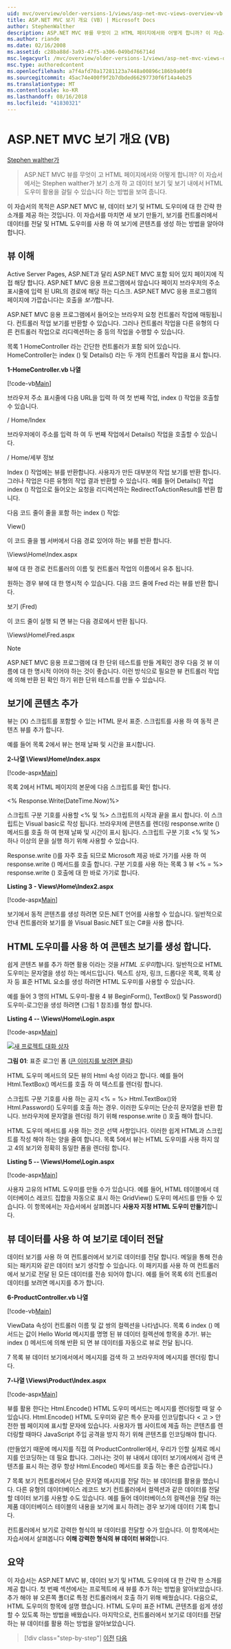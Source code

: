 ```yaml
---
uid: mvc/overview/older-versions-1/views/asp-net-mvc-views-overview-vb
title: ASP.NET MVC 보기 개요 (VB) | Microsoft Docs
author: StephenWalther
description: ASP.NET MVC 뷰를 무엇이 고 HTML 페이지에서와 어떻게 합니까? 이 자습서에서는 Stephen walther가 보기 소개 하 고 t 하는 방법을 보여 줍니다....
ms.author: riande
ms.date: 02/16/2008
ms.assetid: c28ba88d-3a93-47f5-a306-049bd766714d
msc.legacyurl: /mvc/overview/older-versions-1/views/asp-net-mvc-views-overview-vb
msc.type: authoredcontent
ms.openlocfilehash: a7f4afd70a17281123a7448a00896c186b9a00f8
ms.sourcegitcommit: 45ac74e400f9f2b7dbded66297730f6f14a4eb25
ms.translationtype: MT
ms.contentlocale: ko-KR
ms.lasthandoff: 08/16/2018
ms.locfileid: "41830321"
---
```

<a name="aspnet-mvc-views-overview-vb"></a>ASP.NET MVC 보기 개요 (VB)
====================
[Stephen walther가](https://github.com/StephenWalther)

> ASP.NET MVC 뷰를 무엇이 고 HTML 페이지에서와 어떻게 합니까? 이 자습서에서는 Stephen walther가 보기 소개 하 고 데이터 보기 및 보기 내에서 HTML 도우미 활용을 걸릴 수 있습니다 하는 방법을 보여 줍니다.


이 자습서의 목적은 ASP.NET MVC 뷰, 데이터 보기 및 HTML 도우미에 대 한 간략 한 소개를 제공 하는 것입니다. 이 자습서를 마치면 새 보기 만들기, 보기를 컨트롤러에서 데이터를 전달 및 HTML 도우미를 사용 하 여 보기에 콘텐츠를 생성 하는 방법을 알아야 합니다.

## <a name="understanding-views"></a>뷰 이해

Active Server Pages, ASP.NET과 달리 ASP.NET MVC 포함 되어 있지 페이지에 직접 해당 합니다. ASP.NET MVC 응용 프로그램에서 않습니다 페이지 브라우저의 주소 표시줄에 입력 된 URL의 경로에 해당 하는 디스크. ASP.NET MVC 응용 프로그램의 페이지에 가깝습니다는 호출을 *보기*합니다.

ASP.NET MVC 응용 프로그램에서 들어오는 브라우저 요청 컨트롤러 작업에 매핑됩니다. 컨트롤러 작업 보기를 반환할 수 있습니다. 그러나 컨트롤러 작업을 다른 유형의 다른 컨트롤러 작업으로 리디렉션하는 중 등의 작업을 수행할 수 있습니다.

목록 1 HomeController 라는 간단한 컨트롤러가 포함 되어 있습니다. HomeController는 index () 및 Details() 라는 두 개의 컨트롤러 작업을 표시 합니다.

**1-HomeController.vb 나열**

[!code-vb[Main](asp-net-mvc-views-overview-vb/samples/sample1.vb)]

브라우저 주소 표시줄에 다음 URL을 입력 하 여 첫 번째 작업, index () 작업을 호출할 수 있습니다.

/ Home/Index

브라우저에이 주소를 입력 하 여 두 번째 작업에서 Details() 작업을 호출할 수 있습니다.

/ Home/세부 정보

Index () 작업에는 뷰를 반환합니다. 사용자가 만든 대부분의 작업 보기를 반환 합니다. 그러나 작업은 다른 유형의 작업 결과 반환할 수 있습니다. 예를 들어 Details() 작업 index () 작업으로 들어오는 요청을 리디렉션하는 RedirectToActionResult를 반환 합니다.

다음 코드 줄이 줄을 포함 하는 index () 작업:

View()

이 코드 줄을 웹 서버에서 다음 경로 있어야 하는 뷰를 반환 합니다.

\Views\Home\Index.aspx

뷰에 대 한 경로 컨트롤러의 이름 및 컨트롤러 작업의 이름에서 유추 됩니다.

원하는 경우 뷰에 대 한 명시적 수 있습니다. 다음 코드 줄에 Fred 라는 뷰를 반환 합니다.

보기 (Fred)

이 코드 줄이 실행 되 면 뷰는 다음 경로에서 반환 됩니다.

\Views\Home\Fred.aspx

> [!NOTE] 
> 
> ASP.NET MVC 응용 프로그램에 대 한 단위 테스트를 만들 계획인 경우 다음 것 뷰 이름에 대 한 명시적 이어야 하는 것이 좋습니다. 이런 방식으로 필요한 뷰 컨트롤러 작업에 의해 반환 된 확인 하기 위한 단위 테스트를 만들 수 있습니다.


## <a name="adding-content-to-a-view"></a>보기에 콘텐츠 추가

뷰는 (X) 스크립트를 포함할 수 있는 HTML 문서 표준. 스크립트를 사용 하 여 동적 콘텐츠 뷰를 추가 합니다.

예를 들어 목록 2에서 뷰는 현재 날짜 및 시간을 표시합니다.

**2-나열 \Views\Home\Index.aspx**

[!code-aspx[Main](asp-net-mvc-views-overview-vb/samples/sample2.aspx)]

목록 2에서 HTML 페이지의 본문에 다음 스크립트를 확인 합니다.

&lt;% Response.Write(DateTime.Now)%&gt;

스크립트 구분 기호를 사용할 &lt;% 및 %&gt; 스크립트의 시작과 끝을 표시 합니다. 이 스크립트는 Visual basic로 작성 됩니다. 브라우저에 콘텐츠를 렌더링 response.write () 메서드를 호출 하 여 현재 날짜 및 시간이 표시 됩니다. 스크립트 구분 기호 &lt;% 및 %&gt; 하나 이상의 문을 실행 하기 위해 사용할 수 있습니다.

Response.write ()를 자주 호출 되므로 Microsoft 제공 바로 가기를 사용 하 여 response.write () 메서드를 호출 합니다. 구분 기호를 사용 하는 목록 3 뷰 &lt;% = %&gt; response.write () 호출에 대 한 바로 가기로 합니다.

**Listing 3 - Views\Home\Index2.aspx**

[!code-aspx[Main](asp-net-mvc-views-overview-vb/samples/sample3.aspx)]

보기에서 동적 콘텐츠를 생성 하려면 모든.NET 언어를 사용할 수 있습니다. 일반적으로 안내 컨트롤러와 보기를 쓸 Visual Basic.NET 또는 C#을 사용 합니다.

## <a name="using-html-helpers-to-generate-view-content"></a>HTML 도우미를 사용 하 여 콘텐츠 보기를 생성 합니다.

쉽게 콘텐츠 뷰를 추가 하면 활용 이라는 것을 *HTML 도우미*합니다. 일반적으로 HTML 도우미는 문자열을 생성 하는 메서드입니다. 텍스트 상자, 링크, 드롭다운 목록, 목록 상자 등 표준 HTML 요소를 생성 하려면 HTML 도우미를 사용할 수 있습니다.

예를 들어 3 명의 HTML 도우미-활용 4 뷰 BeginForm(), TextBox() 및 Password() 도우미-로그인을 생성 하려면 (그림 1 참조)를 형성 합니다.

**Listing 4 -- \Views\Home\Login.aspx**

[!code-aspx[Main](asp-net-mvc-views-overview-vb/samples/sample4.aspx)]


[![새 프로젝트 대화 상자](asp-net-mvc-views-overview-vb/_static/image1.jpg)](asp-net-mvc-views-overview-vb/_static/image1.png)

**그림 01**: 표준 로그인 폼 ([큰 이미지를 보려면 클릭](asp-net-mvc-views-overview-vb/_static/image2.png))


HTML 도우미 메서드의 모든 뷰의 Html 속성 이라고 합니다. 예를 들어 Html.TextBox() 메서드를 호출 하 여 텍스트를 렌더링 합니다.

스크립트 구분 기호를 사용 하는 공지 &lt;% = %&gt; Html.TextBox()와 Html.Password() 도우미를 호출 하는 경우. 이러한 도우미는 단순히 문자열을 반환 합니다. 브라우저에 문자열을 렌더링 하기 위해 response.write () 호출 해야 합니다.

HTML 도우미 메서드를 사용 하는 것은 선택 사항입니다. 이러한 쉽게 HTML과 스크립트를 작성 해야 하는 양을 줄여 합니다. 목록 5에서 뷰는 HTML 도우미를 사용 하지 않고 4의 보기와 정확히 동일한 폼을 렌더링 합니다.

**Listing 5 -- \Views\Home\Login.aspx**

[!code-aspx[Main](asp-net-mvc-views-overview-vb/samples/sample5.aspx)]

사용자 고유의 HTML 도우미를 만들 수가 있습니다. 예를 들어, HTML 테이블에서 데이터베이스 레코드 집합을 자동으로 표시 하는 GridView() 도우미 메서드를 만들 수 있습니다. 이 항목에서는 자습서에서 살펴봅니다 **사용자 지정 HTML 도우미 만들기**합니다.

## <a name="using-view-data-to-pass-data-to-a-view"></a>뷰 데이터를 사용 하 여 보기로 데이터 전달

데이터 보기를 사용 하 여 컨트롤러에서 보기로 데이터를 전달 합니다. 메일을 통해 전송 되는 패키지와 같은 데이터 보기 생각할 수 있습니다. 이 패키지를 사용 하 여 컨트롤러에서 보기로 전달 된 모든 데이터를 전송 되어야 합니다. 예를 들어 목록 6의 컨트롤러 데이터를 보려면 메시지를 추가 합니다.

**6-ProductController.vb 나열**

[!code-vb[Main](asp-net-mvc-views-overview-vb/samples/sample6.vb)]

ViewData 속성이 컨트롤러 이름 및 값 쌍의 컬렉션을 나타냅니다. 목록 6 index () 메서드는 값이 Hello World 메시지를 명명 된 뷰 데이터 컬렉션에 항목을 추가!. 뷰는 index () 메서드에 의해 반환 되 면 뷰 데이터를 자동으로 뷰로 전달 됩니다.

7 목록 뷰 데이터 보기에서에서 메시지를 검색 하 고 브라우저에 메시지를 렌더링 합니다.

**7-나열 \Views\Product\Index.aspx**

[!code-aspx[Main](asp-net-mvc-views-overview-vb/samples/sample7.aspx)]

뷰를 활용 한다는 Html.Encode() HTML 도우미 메서드는 메시지를 렌더링할 때 알 수 있습니다. Html.Encode() HTML 도우미와 같은 특수 문자를 인코딩합니다 &lt; 고 &gt; 안전한 웹 페이지에 표시할 문자에 있습니다. 사용자가 웹 사이트에 제출 하는 콘텐츠를 렌더링할 때마다 JavaScript 주입 공격을 방지 하기 위해 콘텐츠를 인코딩해야 합니다.

(만들었기 때문에 메시지를 직접 여 ProductController에서, 우리가 인할 실제로 메시지를 인코딩하는 데 필요 합니다. 그러나는 것이 뷰 내에서 데이터 보기에서에서 검색 콘텐츠를 표시 하는 경우 항상 Html.Encode() 메서드를 호출 하는 좋은 습관입니다.)

7 목록 보기 컨트롤러에서 단순 문자열 메시지를 전달 하는 뷰 데이터를 활용을 했습니다. 다른 유형의 데이터베이스 레코드 보기 컨트롤러에서 컬렉션과 같은 데이터를 전달할 데이터 보기를 사용할 수도 있습니다. 예를 들어 데이터베이스의 컬렉션을 전달 하는 제품 데이터베이스 테이블의 내용을 보기에 표시 하려는 경우 보기에 데이터 기록 합니다.

컨트롤러에서 보기로 강력한 형식의 뷰 데이터를 전달할 수가 있습니다. 이 항목에서는 자습서에서 살펴봅니다 **이해 강력한 형식의 뷰 데이터 뷰와**합니다.

## <a name="summary"></a>요약

이 자습서는 ASP.NET MVC 뷰, 데이터 보기 및 HTML 도우미에 대 한 간략 한 소개를 제공 합니다. 첫 번째 섹션에서는 프로젝트에 새 뷰를 추가 하는 방법을 알아보았습니다. 추가 해야 뷰 오른쪽 폴더로 특정 컨트롤러에서 호출 하기 위해 배웠습니다. 다음으로, HTML 도우미의 항목에 설명 했습니다. HTML 도우미 표준 HTML 콘텐츠를 쉽게 생성할 수 있도록 하는 방법을 배웠습니다. 마지막으로, 컨트롤러에서 보기로 데이터를 전달 하는 뷰 데이터를 활용 하는 방법을 알아보았습니다.

> [!div class="step-by-step"]
> [이전](passing-data-to-view-master-pages-cs.md)
> [다음](creating-custom-html-helpers-vb.md)
